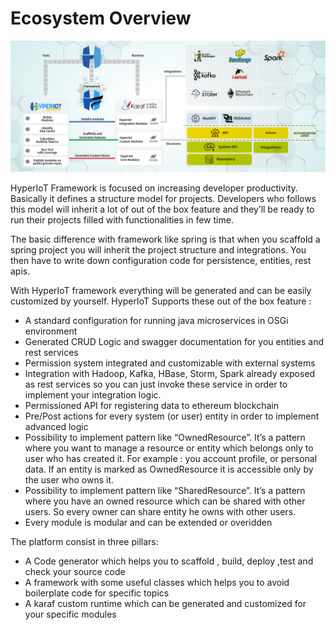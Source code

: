 # Ecosystem Overview [](id=ecosystem-overview)

![EcoSystem Overview](../images/hyt-ecosystem.png)

HyperIoT Framework is focused on increasing developer productivity. 
Basically it defines a structure model for projects. Developers who follows this model will inherit a lot of out of the box feature and they’ll be ready to run their projects filled with functionalities in few time.

The basic difference with framework like spring is that when you scaffold a spring project you will inherit the project structure and integrations. You then have to write down configuration code for persistence, entities, rest apis.

With HyperIoT framework everything will be generated and can be easily customized by yourself.
HyperIoT Supports these out of the box feature :

* A standard configuration for running java microservices in OSGi environment
* Generated CRUD Logic and swagger documentation for you entities and rest services
* Permission system integrated and customizable with external systems
* Integration with Hadoop, Kafka, HBase, Storm, Spark already exposed as rest services so you can just invoke these service in order to implement your integration logic.
* Permissioned API for registering data to ethereum blockchain
* Pre/Post actions for every system (or user) entity in order to implement advanced logic
* Possibility to implement pattern like “OwnedResource”. It’s a pattern where you want to manage a resource or entity which belongs only to user who has created it. For example : you account profile, or personal data. If an entity is marked as OwnedResource it is accessible only by the user who owns it.
* Possibility to implement pattern like “SharedResource”. It’s a pattern where you have an owned resource which can be shared with other users. So every owner can share entity he owns with other users.
* Every module is modular and can be extended or overidden

The platform consist in three pillars:

* A Code generator which helps you to scaffold , build, deploy ,test and check your source code
* A framework with some useful classes which helps you to avoid boilerplate code for specific topics
* A karaf custom runtime which can be generated and customized for your specific modules